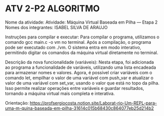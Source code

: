# ATV 2-P2 ALGORITMO
Nome da atividade: Atividade: Máquina Virtual Baseada em Pilha — Etapa 2 
Nomes dos integrantes: ISABEL SILVA DE ARAUJO

Instruções para compilar e executar:
  Para compilar o programa, utilizamos o comando gcc main.c -o vm no terminal. Após a compilação, o programa pode ser executado com ./vm. O sistema entra em modo interativo, permitindo digitar os comandos da máquina virtual diretamente no terminal.

Descrição da nova funcionalidade (variáveis):
  Nesta etapa, foi adicionada ao programa a funcionalidade de variáveis, utilizando uma lista encadeada para armazenar nomes e valores. Agora, é possível criar variáveis com o comando let, empilhar o valor de uma variável com push_var e atualizar o valor de uma variável com   set_var, usando o valor que está no topo da pilha. Isso permite realizar operações entre variáveis e guardar resultados, tornando a máquina virtual mais completa e interativa.

Orientação: https://profsergiocosta.notion.site/Laborat-rio-Um-REPL-para-uma-m-quina-baseada-em-pilha-31614c015b68430c864077eb25d214b2  
